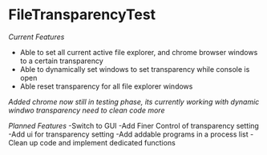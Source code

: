 # FileTransparencyTest

*Current Features*
- Able to set all current active file explorer, and chrome browser windows to a certain transparency
- Able to dynamically set windows to set transparency while console is open
- Able reset transparency for all file explorer windows

*Added chrome now still in testing phase, its currently working with dynamic windwo transparency need to clean code more*

*Planned Features*
-Switch to GUI
-Add Finer Control of transparency setting
-Add ui for transparency setting
-Add addable programs in a process list
-Clean up code and implement dedicated functions
